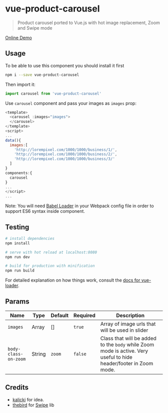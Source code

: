 # vue-product-carousel

> Product carousel ported to Vue.js with hot image replacement, Zoom and Swipe mode

[Online Demo](https://cdn.rawgit.com/probil/vue-product-carousel/vue-2.0/index.html)

## Usage

To be able to use this component you should install it first
```bash
npm i --save vue-product-carousel
```
Then import it:
```js
import carousel from 'vue-product-carousel'
```

Use `carousel` component and pass your images as `images` prop:

```js
<template>
  <carousel :images="images">
  </carousel>
</template>
<script>
...
data(){
  images:[
    'http://lorempixel.com/1000/1000/business/1/',
    'http://lorempixel.com/1000/1000/business/2/',
    'http://lorempixel.com/1000/1000/business/3/'
  ]
}
components:{
  carousel
}
...
</script>
...
```
Note: You will need [Babel Loader](https://github.com/babel/babel-loader) in your Webpack config file in order to support ES6 syntax inside component.

## Testing

``` bash
# install dependencies
npm install

# serve with hot reload at localhost:8080
npm run dev

# build for production with minification
npm run build
```

For detailed explanation on how things work, consult the [docs for vue-loader](http://vuejs.github.io/vue-loader).

## Params

|  Name                | Type   | Default  | Required | Description  |
|  ---               | ---   | ---     | ---      | ---         |
|  `images`            | Array  | []       | `true`    | Array of image urls that will be used in slider |
| `body-class-on-zoom` | String | `zoom`   | `false`   | Class that will be added to the `body` while Zoom mode is active. Very useful to hide header/footer in Zoom mode. |

## Credits

- [kalicki](https://github.com/kalicki) for idea.
- [thebird](https://github.com/thebird/Swipe) for [Swipe](https://github.com/thebird/Swipe) lib
